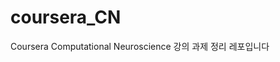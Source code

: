 # coursera_CN
<a herf="https://www.coursera.org/learn/computational-neuroscience">Coursera Computational Neuroscience</a> 강의 과제 정리 레포입니다

